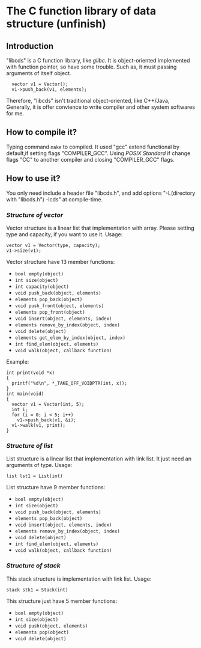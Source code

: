 # The C function library of data structure  (unfinish)
## Introduction
"libcds" is a C function library, like *glibc*. It is object-oriented implemented with function pointer, so have some trouble. 
Such as, it must passing arguments of itself object.

```
  vector v1 = Vector();
  v1->push_back(v1, elements);
```
Therefore, "libcds" isn't traditional object-oriented, like C++/Java, Generally, it is offer convience to write compiler and other system softwares for me.

## How to compile it?
Typing command `make` to compiled. It used "gcc" extend functional by default,if setting flags "COMPILER_GCC".
Using *POSIX Standard* if change flags "CC" to another compiler and closing "COMPILER_GCC" flags.

## How to use it?
You only need include a header file "libcds.h", and add options "-L(directory with "libcds.h") -lcds" at compile-time.
### *Structure of vector*
Vector structure is a linear list that implementation with array. Please setting type and capacity, if you want to use it. Usage:
```
vector v1 = Vector(type, capacity);
v1->size(v1);
```
Vector structure have 13 member functions:
* `bool empty(object)`
* `int size(object)`
* `int capacity(object)`
* `void push_back(object, elements)`
* `elements pop_back(object)`
* `void push_front(object, elements)`
* `elements pop_front(object)`
* `void insert(object, elements, index)`
* `elements remove_by_index(object, index)`
* `void delete(object)`
* `elements get_elem_by_index(object, index)`
* `int find_elem(object, elements)`
* `void walk(object, callback function)`

Example:
```
int print(void *x)
{
  printf("%d\n", *_TAKE_OFF_VOIDPTR(int, x));
}
int main(void) 
{
  vector v1 = Vector(int, 5);
  int i;
  for (i = 0; i < 5; i++)
    v1->push_back(v1, &i);
  v1->walk(v1, print);
}

```
### *Structure of list*
List structure is a linear list that implementation with link list. It just need an arguments of type.
Usage:
```
list lst1 = List(int)
```
List structure have 9 member functions:
* `bool empty(object)`
* `int size(object)`
* `void push_back(object, elements)`
* `elements pop_back(object)`
* `void insert(object, elements, index)`
* `elements remove_by_index(object, index)`
* `void delete(object)`
* `int find_elem(object, elements)`
* `void walk(object, callback function)`

### *Structure of stack*
This stack structure is implementation with link list. 
Usage:
```
stack stk1 = Stack(int)
```
This structure just have 5 member functions:
* `bool empty(object)`
* `int size(object)`
* `void push(object, elements)`
* `elements pop(object)`
* `void delete(object)`
